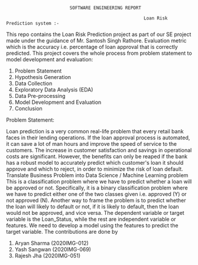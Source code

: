 							SOFTWARE ENGINEERING REPORT 
							
                                                        Loan Risk Prediction system :-
                                                        
This repo contains the Loan Risk Prediction project as part of our SE project made under the guidance of Mr. Santosh Singh Rathore. Evaluation metric which is the accuracy i.e. percentage of loan approval that is correctly predicted. 
This project covers the whole process from problem statement to model development and evaluation:
1.	Problem Statement
2.	Hypothesis Generation
3.	Data Collection
4.	Exploratory Data Analysis (EDA)
5.	Data Pre-processing
6.	Model Development and Evaluation
7.	Conclusion

Problem Statement:

Loan prediction is a very common real-life problem that every retail bank faces in their lending operations. If the loan approval process is automated, it can save a lot of man hours and improve the speed of service to the customers. The increase in customer satisfaction and savings in operational costs are significant. However, the benefits can only be reaped if the bank has a robust model to accurately predict which customer's loan it should approve and which to reject, in order to minimize the risk of loan default.
Translate Business Problem into Data Science / Machine Learning problem
This is a classification problem where we have to predict whether a loan will be approved or not. Specifically, it is a binary classification problem where we have to predict either one of the two classes given i.e. approved (Y) or not approved (N). Another way to frame the problem is to predict whether the loan will likely to default or not, if it is likely to default, then the loan would not be approved, and vice versa. The dependent variable or target variable is the Loan_Status, while the rest are independent variable or features. We need to develop a model using the features to predict the target variable.
The contributions are done by 

1. Aryan Sharma (2020IMG-012)
2. Yash Sangwan (2020IMG-069)
3. Rajesh Jha (2020IMG-051)


